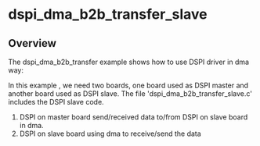 # dspi_dma_b2b_transfer_slave

## Overview
The dspi_dma_b2b_transfer example shows how to use DSPI driver in dma way:

In this example , we need two boards, one board used as DSPI master and another board used as DSPI slave.
The file 'dspi_dma_b2b_transfer_slave.c' includes the DSPI slave code.

1. DSPI on master board send/received data to/from DSPI on slave board in dma.
2. DSPI on slave board using dma to receive/send the data
